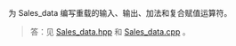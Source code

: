为 Sales_data 编写重载的输入、输出、加法和复合赋值运算符。

> 答：见 [Sales_data.hpp](../../lib/Sales_data.hpp) 和 [Sales_data.cpp](../../lib/Sales_data.cpp) 。

